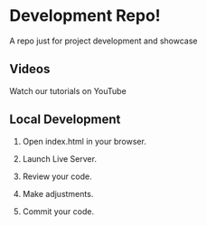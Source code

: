 # Development Repo!

A repo just for project development and showcase

## Videos

Watch our tutorials on YouTube

## Local Development

1. Open index.html in your browser.

2. Launch Live Server.

3. Review your code.

4. Make adjustments.

5. Commit your code.

